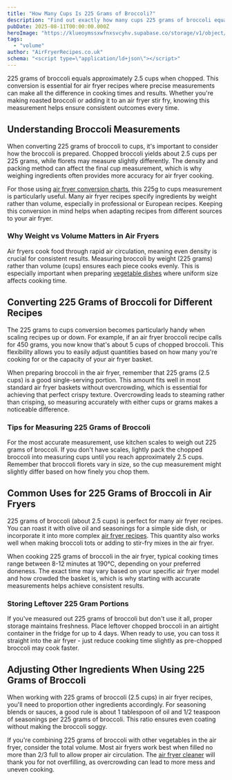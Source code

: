 ```yaml
---
title: "How Many Cups Is 225 Grams of Broccoli?"
description: "Find out exactly how many cups 225 grams of broccoli equals for perfect air fryer recipes every time. Includes handy conversion tips!"
pubDate: 2025-08-11T00:00:00.000Z
heroImage: "https://klueoymssxwfnxsvcyhv.supabase.co/storage/v1/object/public/md/how-many-cups-is-225-grams-of-broccoli-48fe758a.png"
tags:
  - "volume"
author: "AirFryerRecipes.co.uk"
schema: "<script type=\"application/ld+json\"></script>"
---
```


<p>225 grams of broccoli equals approximately 2.5 cups when chopped. This conversion is essential for air fryer recipes where precise measurements can make all the difference in cooking times and results. Whether you're making roasted broccoli or adding it to an air fryer stir fry, knowing this measurement helps ensure consistent outcomes every time.</p>

<h2>Understanding Broccoli Measurements</h2>
<p>When converting 225 grams of broccoli to cups, it's important to consider how the broccoli is prepared. Chopped broccoli yields about 2.5 cups per 225 grams, while florets may measure slightly differently. The density and packing method can affect the final cup measurement, which is why weighing ingredients often provides more accuracy for air fryer cooking.</p>
<p>For those using <a href=https://www.airfryerrecipe.co.uk/air-fryer-conversion-chart>air fryer conversion charts</a>, this 225g to cups measurement is particularly useful. Many air fryer recipes specify ingredients by weight rather than volume, especially in professional or European recipes. Keeping this conversion in mind helps when adapting recipes from different sources to your air fryer.</p>

<h3>Why Weight vs Volume Matters in Air Fryers</h3>
<p>Air fryers cook food through rapid air circulation, meaning even density is crucial for consistent results. Measuring broccoli by weight (225 grams) rather than volume (cups) ensures each piece cooks evenly. This is especially important when preparing <a href=https://www.airfryerrecipe.co.uk/recipe-category/vegetables>vegetable dishes</a> where uniform size affects cooking time.</p>

<h2>Converting 225 Grams of Broccoli for Different Recipes</h2>
<p>The 225 grams to cups conversion becomes particularly handy when scaling recipes up or down. For example, if an air fryer broccoli recipe calls for 450 grams, you now know that's about 5 cups of chopped broccoli. This flexibility allows you to easily adjust quantities based on how many you're cooking for or the capacity of your air fryer basket.</p>
<p>When preparing broccoli in the air fryer, remember that 225 grams (2.5 cups) is a good single-serving portion. This amount fits well in most standard air fryer baskets without overcrowding, which is essential for achieving that perfect crispy texture. Overcrowding leads to steaming rather than crisping, so measuring accurately with either cups or grams makes a noticeable difference.</p>

<h3>Tips for Measuring 225 Grams of Broccoli</h3>
<p>For the most accurate measurement, use kitchen scales to weigh out 225 grams of broccoli. If you don't have scales, lightly pack the chopped broccoli into measuring cups until you reach approximately 2.5 cups. Remember that broccoli florets vary in size, so the cup measurement might slightly differ based on how finely you chop them.</p>

<h2>Common Uses for 225 Grams of Broccoli in Air Fryers</h2>
<p>225 grams of broccoli (about 2.5 cups) is perfect for many air fryer recipes. You can roast it with olive oil and seasonings for a simple side dish, or incorporate it into more complex <a href=https://www.airfryerrecipe.co.uk/recipes>air fryer recipes</a>. This quantity also works well when making broccoli tots or adding to stir-fry mixes in the air fryer.</p>
<p>When cooking 225 grams of broccoli in the air fryer, typical cooking times range between 8-12 minutes at 190°C, depending on your preferred doneness. The exact time may vary based on your specific air fryer model and how crowded the basket is, which is why starting with accurate measurements helps achieve consistent results.</p>

<h3>Storing Leftover 225 Gram Portions</h3>
<p>If you've measured out 225 grams of broccoli but don't use it all, proper storage maintains freshness. Place leftover chopped broccoli in an airtight container in the fridge for up to 4 days. When ready to use, you can toss it straight into the air fryer - just reduce cooking time slightly as pre-chopped broccoli may cook faster.</p>

<h2>Adjusting Other Ingredients When Using 225 Grams of Broccoli</h2>
<p>When working with 225 grams of broccoli (2.5 cups) in air fryer recipes, you'll need to proportion other ingredients accordingly. For seasoning blends or sauces, a good rule is about 1 tablespoon of oil and 1/2 teaspoon of seasonings per 225 grams of broccoli. This ratio ensures even coating without making the broccoli soggy.</p>
<p>If you're combining 225 grams of broccoli with other vegetables in the air fryer, consider the total volume. Most air fryers work best when filled no more than 2/3 full to allow proper air circulation. The <a href=https://www.airfryerrecipe.co.uk/air-fryer-cleaner>air fryer cleaner</a> will thank you for not overfilling, as overcrowding can lead to more mess and uneven cooking.</p>